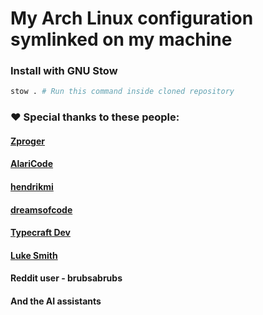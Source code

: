 # My Arch Linux configuration symlinked on my machine

### Install with GNU Stow

```bash
stow . # Run this command inside cloned repository
```
### ❤️ Special thanks to these people:

#### [Zproger](https://github.com/Zproger)
#### [AlariCode](https://github.com/AlariCode/)
#### [hendrikmi](https://github.com/hendrikmi/)
#### [dreamsofcode](https://github.com/dreamsofcode-io/)
#### [Typecraft Dev](https://github.com/typecraft-dev)
#### [Luke Smith](https://gist.github.com/LukeSmithxyz)
#### Reddit user - brubsabrubs
#### And the AI assistants
